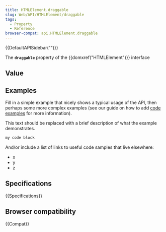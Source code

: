 ```yaml
---
title: HTMLElement.draggable
slug: Web/API/HTMLElement/draggable
tags:
  - Property
  - Reference
browser-compat: api.HTMLElement.draggable
---
```

{{DefaultAPISidebar("")}}

The **`draggable`** property of the {{domxref("HTMLElement")}} interface 

## Value



## Examples

Fill in a simple example that nicely shows a typical usage of the API, then perhaps some more complex examples (see our guide on how to add [code examples](/en-US/docs/MDN/Contribute/Structures/Code_examples) for more information).

This text should be replaced with a brief description of what the example demonstrates.

```js
my code block
```

And/or include a list of links to useful code samples that live elsewhere:

*   x
*   y
*   z

## Specifications

{{Specifications}}

## Browser compatibility

{{Compat}}


